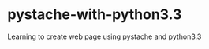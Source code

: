 pystache-with-python3.3
=======================

Learning to create web page using pystache and python3.3
